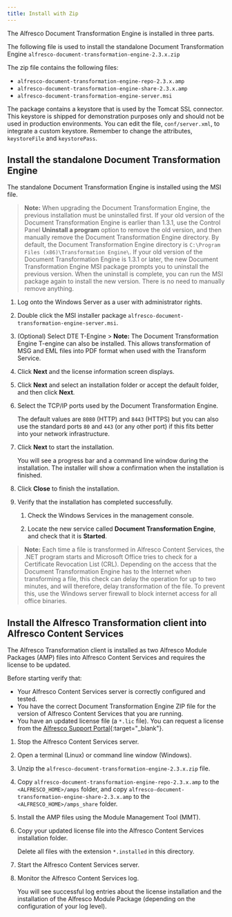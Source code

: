 ```yaml
---
title: Install with Zip
---
```


The Alfresco Document Transformation Engine is installed in three parts.

The following file is used to install the standalone Document Transformation Engine `alfresco-document-transformation-engine-2.3.x.zip`

The zip file contains the following files:

* `alfresco-document-transformation-engine-repo-2.3.x.amp`
* `alfresco-document-transformation-engine-share-2.3.x.amp`
* `alfresco-document-transformation-engine-server.msi`

The package contains a keystore that is used by the Tomcat SSL connector. This keystore is shipped for demonstration purposes only and should not be used in production environments. You can edit the file, `conf/server.xml`, to integrate a custom keystore. Remember to change the attributes, `keystoreFile` and `keystorePass`.

## Install the standalone Document Transformation Engine

The standalone Document Transformation Engine is installed using the MSI file.

> **Note:** When upgrading the Document Transformation Engine, the previous installation must be uninstalled first. If your old version of the Document Transformation Engine is earlier than 1.3.1, use the Control Panel **Uninstall a program** option to remove the old version, and then manually remove the Document Transformation Engine directory. By default, the Document Transformation Engine directory is `C:\Program Files (x86)\Transformation Engine\`. If your old version of the Document Transformation Engine is 1.3.1 or later, the new Document Transformation Engine MSI package prompts you to uninstall the previous version. When the uninstall is complete, you can run the MSI package again to install the new version. There is no need to manually remove anything.

1. Log onto the Windows Server as a user with administrator rights.

2. Double click the MSI installer package `alfresco-document-transformation-engine-server.msi`.

3. (Optional) Select DTE T-Engine > **Note:** The Document Transformation Engine T-engine can also be installed. This allows transformation of MSG and EML files into PDF format when used with the Transform Service.

3. Click **Next** and the license information screen displays.

4. Click **Next** and select an installation folder or accept the default folder, and then click **Next**.

5. Select the TCP/IP ports used by the Document Transformation Engine.

    The default values are `8080` (HTTP) and `8443` (HTTPS) but you can also use the standard ports `80` and `443` (or any other port) if this fits better into your network infrastructure.

6. Click **Next** to start the installation.

    You will see a progress bar and a command line window during the installation. The installer will show a confirmation when the installation is finished.

7. Click **Close** to finish the installation.

8. Verify that the installation has completed successfully.

    1. Check the Windows Services in the management console.

    2. Locate the new service called **Document Transformation Engine**, and check that it is **Started**.

> **Note:** Each time a file is transformed in Alfresco Content Services, the .NET program starts and Microsoft Office tries to check for a Certificate Revocation List (CRL). Depending on the access that the Document Transformation Engine has to the Internet when transforming a file, this check can delay the operation for up to two minutes, and will therefore, delay transformation of the file. To prevent this, use the Windows server firewall to block internet access for all office binaries.

## Install the Alfresco Transformation client into Alfresco Content Services

The Alfresco Transformation client is installed as two Alfresco Module Packages (AMP) files into Alfresco Content Services and requires the license to be updated.

Before starting verify that:

* Your Alfresco Content Services server is correctly configured and tested.
* You have the correct Document Transformation Engine ZIP file for the version of Alfresco Content Services that you are running.
* You have an updated license file (a `*.lic` file). You can request a license from the [Alfresco Support Portal](http://support.alfresco.com){:target="_blank"}.

1. Stop the Alfresco Content Services server.

2. Open a terminal (Linux) or command line window (Windows).

3. Unzip the `alfresco-document-transformation-engine-2.3.x.zip` file.

4. Copy `alfresco-document-transformation-engine-repo-2.3.x.amp` to the `<ALFRESCO_HOME>/amps` folder, and copy `alfresco-document-transformation-engine-share-2.3.x.amp` to the `<ALFRESCO_HOME>/amps_share` folder.

5. Install the AMP files using the Module Management Tool (MMT).

6. Copy your updated license file into the Alfresco Content Services installation folder.

    Delete all files with the extension `*.installed` in this directory.

7. Start the Alfresco Content Services server.

8. Monitor the Alfresco Content Services log.

    You will see successful log entries about the license installation and the installation of the Alfresco Module Package (depending on the configuration of your log level).
